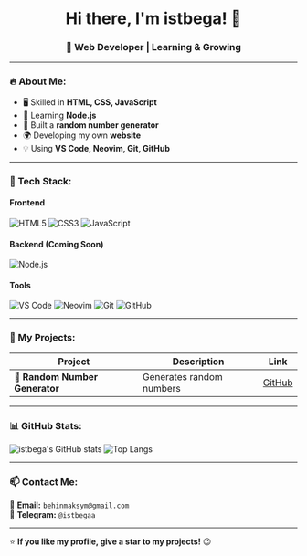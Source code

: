 <h1 align="center">Hi there, I'm istbega! 👋</h1>
<h3 align="center">🚀 Web Developer | Learning & Growing</h3>

---

### 🔥 About Me:
- 🖥️ Skilled in **HTML, CSS, JavaScript**
- 🚀 Learning **Node.js**
- 🎲 Built a **random number generator**
- 🌍 Developing my own **website**
- 💡 Using **VS Code, Neovim, Git, GitHub**

---

### 🔧 Tech Stack:

#### **Frontend**
![HTML5](https://img.shields.io/badge/HTML5-E34F26?style=for-the-badge&logo=html5&logoColor=white)
![CSS3](https://img.shields.io/badge/CSS3-1572B6?style=for-the-badge&logo=css3&logoColor=white)
![JavaScript](https://img.shields.io/badge/JavaScript-F7DF1E?style=for-the-badge&logo=javascript&logoColor=black)

#### **Backend (Coming Soon)**
![Node.js](https://img.shields.io/badge/Node.js-43853D?style=for-the-badge&logo=node.js&logoColor=white)

#### **Tools**
![VS Code](https://img.shields.io/badge/VSCode-007ACC?style=for-the-badge&logo=visual-studio-code&logoColor=white)
![Neovim](https://img.shields.io/badge/Neovim-57A143?style=for-the-badge&logo=neovim&logoColor=white)
![Git](https://img.shields.io/badge/Git-F05032?style=for-the-badge&logo=git&logoColor=white)
![GitHub](https://img.shields.io/badge/GitHub-181717?style=for-the-badge&logo=github&logoColor=white)

---

### 📌 My Projects:
| Project | Description | Link |
|---------|------------|------|
| 🎲 **Random Number Generator** | Generates random numbers | [GitHub](https://numbergenv2-1.netlify.app/) |

---

### 📊 GitHub Stats:
![istbega's GitHub stats](https://github-readme-stats.vercel.app/api?username=istbega&show_icons=true&theme=dark)
![Top Langs](https://github-readme-stats.vercel.app/api/top-langs/?username=istbega&layout=compact&theme=dark)

---

### 📫 Contact Me:
📩 **Email:** `behinmaksym@gmail.com`  
💬 **Telegram:** `@istbegaa`  

---

⭐ **If you like my profile, give a star to my projects!** 😉
